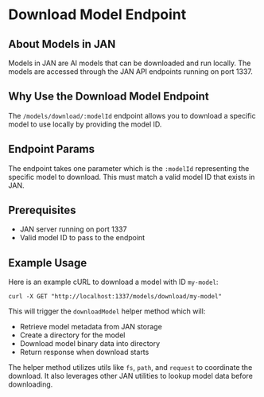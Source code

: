 
  
  

# Download Model Endpoint

## About Models in JAN

Models in JAN are AI models that can be downloaded and run locally. The models are accessed through the JAN API endpoints running on port 1337.

## Why Use the Download Model Endpoint

The `/models/download/:modelId` endpoint allows you to download a specific model to use locally by providing the model ID. 

## Endpoint Params

The endpoint takes one parameter which is the `:modelId` representing the specific model to download. This must match a valid model ID that exists in JAN.

## Prerequisites

- JAN server running on port 1337
- Valid model ID to pass to the endpoint

## Example Usage

Here is an example cURL to download a model with ID `my-model`:

```
curl -X GET "http://localhost:1337/models/download/my-model"
```

This will trigger the `downloadModel` helper method which will:

- Retrieve model metadata from JAN storage
- Create a directory for the model 
- Download model binary data into directory
- Return response when download starts

The helper method utilizes utils like `fs`, `path`, and `request` to coordinate the download. It also leverages other JAN utilities to lookup model data before downloading.


  
  